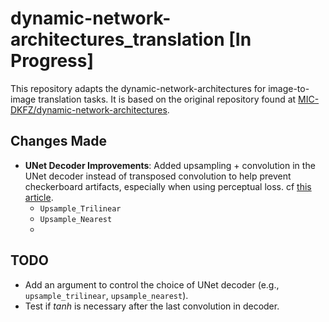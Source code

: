 # dynamic-network-architectures_translation [In Progress]
This repository adapts the dynamic-network-architectures for image-to-image translation tasks. It is based on the original repository found at [MIC-DKFZ/dynamic-network-architectures](https://github.com/MIC-DKFZ/dynamic-network-architectures).

## Changes Made
- **UNet Decoder Improvements**: Added upsampling + convolution in the UNet decoder instead of transposed convolution to help prevent checkerboard artifacts, especially when using perceptual loss. cf [this article](https://distill.pub/2016/deconv-checkerboard/).
  - `Upsample_Trilinear`
  - `Upsample_Nearest`
  - 
## TODO
- Add an argument to control the choice of UNet decoder (e.g., `upsample_trilinear`, `upsample_nearest`).
- Test if _tanh_ is necessary after the last convolution in decoder.
